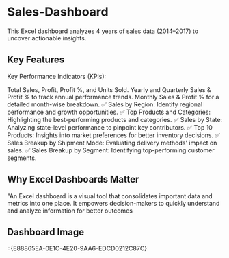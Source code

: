 # Sales-Dashboard
This Excel dashboard analyzes 4 years of sales data (2014–2017) to uncover actionable insights.
## Key Features
 Key Performance Indicators (KPIs):

Total Sales, Profit, Profit %, and Units Sold.
Yearly and Quarterly Sales & Profit % to track annual performance trends.
Monthly Sales & Profit % for a detailed month-wise breakdown.
✅ Sales by Region: Identify regional performance and growth opportunities.
✅ Top Products and Categories: Highlighting the best-performing products and categories.
✅ Sales by State: Analyzing state-level performance to pinpoint key contributors.
✅ Top 10 Products: Insights into market preferences for better inventory decisions.
✅ Sales Breakup by Shipment Mode: Evaluating delivery methods' impact on sales.
✅ Sales Breakup by Segment: Identifying top-performing customer segments.

## Why Excel Dashboards Matter
"An Excel dashboard is a visual tool that consolidates important data and metrics into one place. It empowers decision-makers to quickly understand and analyze information for better outcomes

## Dashboard Image
::{E88865EA-0E1C-4E20-9AA6-EDCD0212C87C}
